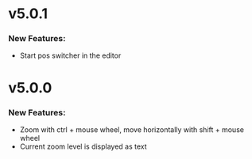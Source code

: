 # v5.0.1

### New Features:
 
 - Start pos switcher in the editor

# v5.0.0

### New Features:

 - Zoom with ctrl + mouse wheel, move horizontally with shift + mouse wheel
 - Current zoom level is displayed as text


